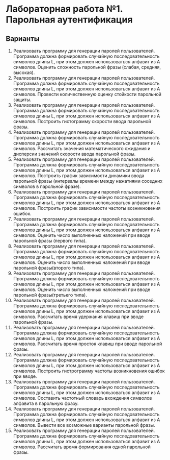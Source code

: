 # Лабораторная работа №1. Парольная аутентификация
## Варианты
1. Реализовать программу для генерации паролей пользователей. Программа должна формировать случайную последовательность символов длины L, при этом должен использоваться алфавит из A символов. Оценить сложность парольной фразы (слабая, средняя, высокая).
2. Реализовать программу для генерации паролей пользователей.
Программа должна формировать случайную последовательность символов
длины L, при этом должен использоваться алфавит из A символов. Провести количественную оценку стойкости парольной защиты.
3. Реализовать программу для генерации паролей пользователей. Программа должна формировать случайную последовательность символов длины L, при этом должен использоваться алфавит из A символов. Построить гистограмму скорости ввода парольной фразы.
4. Реализовать программу для генерации паролей пользователей. Программа должна формировать случайную последовательность символов длины L, при этом должен использоваться алфавит из A символов. Рассчитать значения математического ожидания и дисперсии значений скорости ввода парольной фразы.
5. Реализовать программу для генерации паролей пользователей. Программа должна формировать случайную последовательность символов длины L, при этом должен использоваться алфавит из A символов. Построить график зависимости динамики ввода парольной фразы (интервалы времени между нажатиями соседних символов в парольной фразе).
6. Реализовать программу для генерации паролей пользователей. Программа должна формировать случайную последовательность символов длины L, при этом должен использоваться алфавит из A символов. Построить график зависимости частоты возникновения ошибок.
7. Реализовать программу для генерации паролей пользователей. Программа должна формировать случайную последовательность символов длины L, при этом должен использоваться алфавит из A символов. Оценить число выполненных наложений при вводе парольной фразы (первого типа).
8. Реализовать программу для генерации паролей пользователей. Программа должна формировать случайную последовательность символов длины L, при этом должен использоваться алфавит из A символов. Оценить число выполненных наложений при вводе парольной фразы(второго типа).
9. Реализовать программу для генерации паролей пользователей. Программа должна формировать случайную последовательность символов длины L, при этом должен использоваться алфавит из A символов. Оценить число выполненных наложений при вводе парольной фразы(третьего типа).
10. Реализовать программу для генерации паролей пользователей. Программа должна формировать случайную последовательность символов длины L, при этом должен использоваться алфавит из A символов. Рассчитать время удержания клавиш при вводе парольной фразы.
11. Реализовать программу для генерации паролей пользователей. Программа должна формировать случайную последовательность символов длины L, при этом должен использоваться алфавит из A символов. Рассчитать время простоя клавиш при вводе парольной фразы.
12. Реализовать программу для генерации паролей пользователей. Программа должна формировать случайную последовательность символов длины L, при этом должен использоваться алфавит из A символов. Построить гистрограмму частоты возникновения ошибок при вводе.
13. Реализовать программу для генерации паролей пользователей. Программа должна формировать случайную последовательность символов длины L, при этом должен использоваться алфавит из A символов. Составить частотный словарь вхождения символов алфавита в парольную фразу.
14. Реализовать программу для генерации паролей пользователей. Программа должна формировать случайную последовательность символов длины L, при этом должен использоваться алфавит из A символов. Вывести все возможные варианты парольной фразы.
15. Реализовать программу для генерации паролей пользователей. Программа должна формировать случайную последовательность символов длины L, при этом должен использоваться алфавит из A символов. Рассчитать время формирования одной парольной фразы. 
